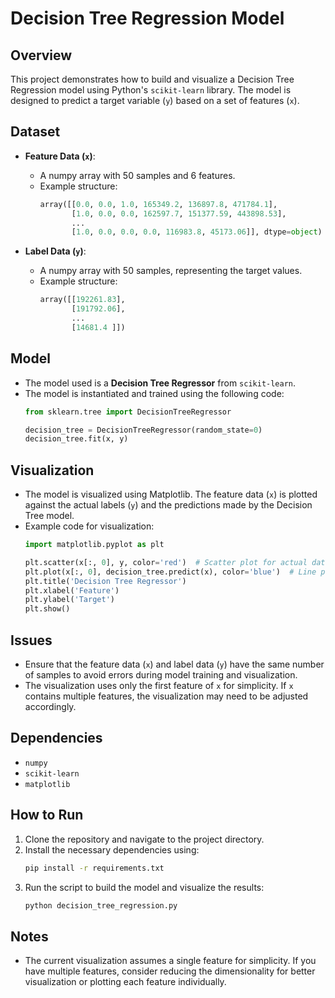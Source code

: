 # Decision Tree Regression Model

## Overview

This project demonstrates how to build and visualize a Decision Tree Regression model using Python's `scikit-learn` library. The model is designed to predict a target variable (`y`) based on a set of features (`x`).

## Dataset

- **Feature Data (`x`)**: 
  - A numpy array with 50 samples and 6 features. 
  - Example structure: 
    ```python
    array([[0.0, 0.0, 1.0, 165349.2, 136897.8, 471784.1],
           [1.0, 0.0, 0.0, 162597.7, 151377.59, 443898.53],
           ...
           [1.0, 0.0, 0.0, 0.0, 116983.8, 45173.06]], dtype=object)
    ```
  
- **Label Data (`y`)**:
  - A numpy array with 50 samples, representing the target values.
  - Example structure:
    ```python
    array([[192261.83],
           [191792.06],
           ...
           [14681.4 ]])
    ```

## Model

- The model used is a **Decision Tree Regressor** from `scikit-learn`.
- The model is instantiated and trained using the following code:
  ```python
  from sklearn.tree import DecisionTreeRegressor

  decision_tree = DecisionTreeRegressor(random_state=0)
  decision_tree.fit(x, y)
  ```

## Visualization

- The model is visualized using Matplotlib. The feature data (`x`) is plotted against the actual labels (`y`) and the predictions made by the Decision Tree model.
- Example code for visualization:
  ```python
  import matplotlib.pyplot as plt

  plt.scatter(x[:, 0], y, color='red')  # Scatter plot for actual data
  plt.plot(x[:, 0], decision_tree.predict(x), color='blue')  # Line plot for model prediction
  plt.title('Decision Tree Regressor')
  plt.xlabel('Feature')
  plt.ylabel('Target')
  plt.show()
  ```

## Issues

- Ensure that the feature data (`x`) and label data (`y`) have the same number of samples to avoid errors during model training and visualization.
- The visualization uses only the first feature of `x` for simplicity. If `x` contains multiple features, the visualization may need to be adjusted accordingly.

## Dependencies

- `numpy`
- `scikit-learn`
- `matplotlib`

## How to Run

1. Clone the repository and navigate to the project directory.
2. Install the necessary dependencies using:
   ```bash
   pip install -r requirements.txt
   ```
3. Run the script to build the model and visualize the results:
   ```bash
   python decision_tree_regression.py
   ```

## Notes

- The current visualization assumes a single feature for simplicity. If you have multiple features, consider reducing the dimensionality for better visualization or plotting each feature individually.
